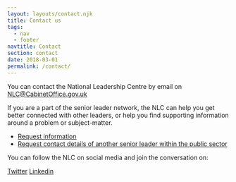```yaml
---
layout: layouts/contact.njk
title: Contact us
tags:
  - nav
  - footer
navtitle: Contact
section: contact
date: 2018-03-01
permalink: /contact/
---
```


You can contact the National Leadership Centre by email on [NLC@CabinetOffice.gov.uk](mailto:nlc@cabinetoffice.gov.uk)

If you are a part of the senior leader network, the NLC can help you get better connected with other leaders, or help you find supporting information around a problem or subject-matter.

* [Request information](/contact/information)
* [Request contact details of another senior leader within the public sector](/contact/person)

You can follow the NLC on social media and join the conversation on:

[Twitter](https://twitter.com/NLC_HQ)
[Linkedin](https://www.linkedin.com/company/national-leadership-centre)
